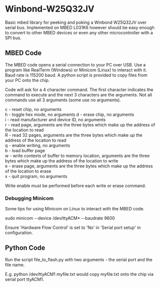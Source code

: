 # Winbond-W25Q32JV
Basic mbed library for peeking and poking a Winbond W25Q32JV over serial bus. Implemented on MBED L031K6 however should be easy enough to convert to other MBED devices or even any other microcontroller with a SPI bus.

## MBED Code
The MBED code opens a serial connection to your PC over USB. Use a program like RealTerm (Windows) or Minicom (Linux) to interact with it.  Baud rate is 115200 baud. A python script is provided to copy files from  your PC onto the chip.

Code will ask for a 4 character command. The first character indicates the command to execute and the next 3 characters are the arguments. Not all commands use all 3 arguments  (some use no arguments).

c - reset chip, no arguments  
h - toggle hex mode, no arguments
d - erase chip, no arguments  
i - read manufacturer and device ID, no arguments  
r - read page, arguments are the three bytes which make up the address of the location to read  
R - read 32 pages, arguments are the three bytes which make up the address of the location to read  
q - enable writing, no arguments  
b - load buffer page  
w - write contexts of buffer to memory location, arguments are the three bytes which make up the address of the location to write  
e - erase page, arguments are the three bytes which make up the address of the location to erase  
x - quit program, no arguments  

Write enable must be performed before each write or erase command.

### Debugging Minicom
Some tips for using Minicom on Linux to interact with the MBED code.  

sudo minicom --device /dev/ttyACM* --baudrate 9600  

Ensure 'Hardware Flow Control' is set to 'No' in 'Serial  port setup' in configuration.  

## Python Code
Run the script file_to_flash.py with two arguments - the serial port and the file name.

E.g. python /dev/ttyACM1 myfile.txt would copy myfile.txt onto the chip via serial port ttyACM1.
